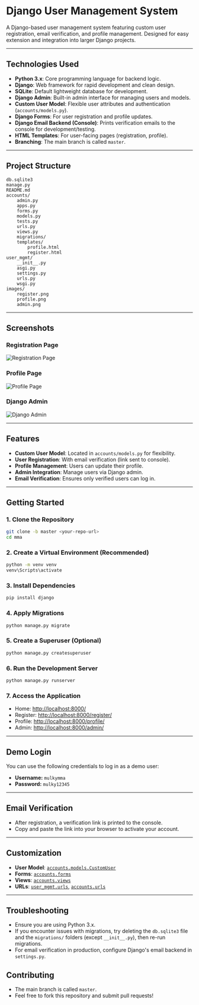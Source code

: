 # Django User Management System

A Django-based user management system featuring custom user registration, email verification, and profile management. Designed for easy extension and integration into larger Django projects.

---

## Technologies Used

- **Python 3.x**: Core programming language for backend logic.
- **Django**: Web framework for rapid development and clean design.
- **SQLite**: Default lightweight database for development.
- **Django Admin**: Built-in admin interface for managing users and models.
- **Custom User Model**: Flexible user attributes and authentication (`accounts/models.py`).
- **Django Forms**: For user registration and profile updates.
- **Django Email Backend (Console)**: Prints verification emails to the console for development/testing.
- **HTML Templates**: For user-facing pages (registration, profile).
- **Branching**: The main branch is called `master`.

---

## Project Structure

```
db.sqlite3
manage.py
README.md
accounts/
    admin.py
    apps.py
    forms.py
    models.py
    tests.py
    urls.py
    views.py
    migrations/
    templates/
        profile.html
        register.html
user_mgmt/
    __init__.py
    asgi.py
    settings.py
    urls.py
    wsgi.py
images/
    register.png
    profile.png
    admin.png
```

---

## Screenshots

### Registration Page

![Registration Page](images/register.png)

### Profile Page

![Profile Page](images/profile.png)

### Django Admin

![Django Admin](images/admin.png)

---

## Features

- **Custom User Model**: Located in `accounts/models.py` for flexibility.
- **User Registration**: With email verification (link sent to console).
- **Profile Management**: Users can update their profile.
- **Admin Integration**: Manage users via Django admin.
- **Email Verification**: Ensures only verified users can log in.

---

## Getting Started

### 1. Clone the Repository

```sh
git clone -b master <your-repo-url>
cd mma
```

### 2. Create a Virtual Environment (Recommended)

```sh
python -m venv venv
venv\Scripts\activate
```

### 3. Install Dependencies

```sh
pip install django
```

### 4. Apply Migrations

```sh
python manage.py migrate
```

### 5. Create a Superuser (Optional)

```sh
python manage.py createsuperuser
```

### 6. Run the Development Server

```sh
python manage.py runserver
```

### 7. Access the Application

- Home: [http://localhost:8000/](http://localhost:8000/)
- Register: [http://localhost:8000/register/](http://localhost:8000/register/)
- Profile: [http://localhost:8000/profile/](http://localhost:8000/profile/)
- Admin: [http://localhost:8000/admin/](http://localhost:8000/admin/)

---

## Demo Login

You can use the following credentials to log in as a demo user:

- **Username:** `mulkymma`
- **Password:** `mulky12345`

---

## Email Verification

- After registration, a verification link is printed to the console.
- Copy and paste the link into your browser to activate your account.

---

## Customization

- **User Model**: [`accounts.models.CustomUser`](accounts/models.py)
- **Forms**: [`accounts.forms`](accounts/forms.py)
- **Views**: [`accounts.views`](accounts/views.py)
- **URLs**: [`user_mgmt.urls`](user_mgmt/urls.py), [`accounts.urls`](accounts/urls.py)

---

## Troubleshooting

- Ensure you are using Python 3.x.
- If you encounter issues with migrations, try deleting the `db.sqlite3` file and the `migrations/` folders (except `__init__.py`), then re-run migrations.
- For email verification in production, configure Django's email backend in `settings.py`.



## Contributing

- The main branch is called `master`.
- Feel free to fork this repository and submit pull requests!
